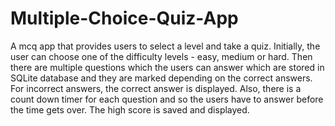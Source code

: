 # Multiple-Choice-Quiz-App

A mcq app that provides users to select a level and take a quiz.
Initially, the user can choose one of the difficulty levels - easy, medium or hard.
Then there are multiple questions which the users can answer which are stored in SQLite database and they are marked depending on the correct answers.
For incorrect answers, the correct answer is displayed.
Also, there is a count down timer for each question and so the users have to answer before the time gets over.
The high score is saved and displayed.
